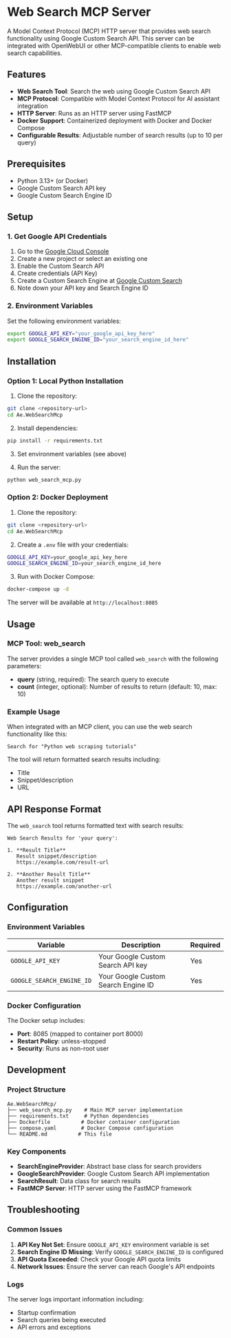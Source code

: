 # Web Search MCP Server

A Model Context Protocol (MCP) HTTP server that provides web search functionality using Google Custom Search API. This server can be integrated with OpenWebUI or other MCP-compatible clients to enable web search capabilities.

## Features

- **Web Search Tool**: Search the web using Google Custom Search API
- **MCP Protocol**: Compatible with Model Context Protocol for AI assistant integration
- **HTTP Server**: Runs as an HTTP server using FastMCP
- **Docker Support**: Containerized deployment with Docker and Docker Compose
- **Configurable Results**: Adjustable number of search results (up to 10 per query)

## Prerequisites

- Python 3.13+ (or Docker)
- Google Custom Search API key
- Google Custom Search Engine ID

## Setup

### 1. Get Google API Credentials

1. Go to the [Google Cloud Console](https://console.cloud.google.com/)
2. Create a new project or select an existing one
3. Enable the Custom Search API
4. Create credentials (API Key)
5. Create a Custom Search Engine at [Google Custom Search](https://cse.google.com/)
6. Note down your API key and Search Engine ID

### 2. Environment Variables

Set the following environment variables:

```bash
export GOOGLE_API_KEY="your_google_api_key_here"
export GOOGLE_SEARCH_ENGINE_ID="your_search_engine_id_here"
```

## Installation

### Option 1: Local Python Installation

1. Clone the repository:
```bash
git clone <repository-url>
cd Ae.WebSearchMcp
```

2. Install dependencies:
```bash
pip install -r requirements.txt
```

3. Set environment variables (see above)

4. Run the server:
```bash
python web_search_mcp.py
```

### Option 2: Docker Deployment

1. Clone the repository:
```bash
git clone <repository-url>
cd Ae.WebSearchMcp
```

2. Create a `.env` file with your credentials:
```bash
GOOGLE_API_KEY=your_google_api_key_here
GOOGLE_SEARCH_ENGINE_ID=your_search_engine_id_here
```

3. Run with Docker Compose:
```bash
docker-compose up -d
```

The server will be available at `http://localhost:8085`

## Usage

### MCP Tool: web_search

The server provides a single MCP tool called `web_search` with the following parameters:

- **query** (string, required): The search query to execute
- **count** (integer, optional): Number of results to return (default: 10, max: 10)

### Example Usage

When integrated with an MCP client, you can use the web search functionality like this:

```
Search for "Python web scraping tutorials"
```

The tool will return formatted search results including:
- Title
- Snippet/description
- URL

## API Response Format

The `web_search` tool returns formatted text with search results:

```
Web Search Results for 'your query':

1. **Result Title**
   Result snippet/description
   https://example.com/result-url

2. **Another Result Title**
   Another result snippet
   https://example.com/another-url
```

## Configuration

### Environment Variables

| Variable | Description | Required |
|----------|-------------|----------|
| `GOOGLE_API_KEY` | Your Google Custom Search API key | Yes |
| `GOOGLE_SEARCH_ENGINE_ID` | Your Google Custom Search Engine ID | Yes |

### Docker Configuration

The Docker setup includes:
- **Port**: 8085 (mapped to container port 8000)
- **Restart Policy**: unless-stopped
- **Security**: Runs as non-root user

## Development

### Project Structure

```
Ae.WebSearchMcp/
├── web_search_mcp.py    # Main MCP server implementation
├── requirements.txt     # Python dependencies
├── Dockerfile          # Docker container configuration
├── compose.yaml        # Docker Compose configuration
└── README.md          # This file
```

### Key Components

- **SearchEngineProvider**: Abstract base class for search providers
- **GoogleSearchProvider**: Google Custom Search API implementation
- **SearchResult**: Data class for search results
- **FastMCP Server**: HTTP server using the FastMCP framework

## Troubleshooting

### Common Issues

1. **API Key Not Set**: Ensure `GOOGLE_API_KEY` environment variable is set
2. **Search Engine ID Missing**: Verify `GOOGLE_SEARCH_ENGINE_ID` is configured
3. **API Quota Exceeded**: Check your Google API quota limits
4. **Network Issues**: Ensure the server can reach Google's API endpoints

### Logs

The server logs important information including:
- Startup confirmation
- Search queries being executed
- API errors and exceptions
